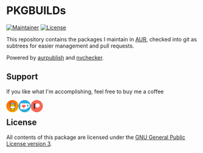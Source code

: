 [bmac]: https://www.buymeacoffee.com/phnx47
[ko-fi]: https://ko-fi.com/phnx47
[patreon]: https://www.patreon.com/phnx47

# PKGBUILDs

[![Maintainer](https://img.shields.io/static/v1?style=flat-square&label=AUR&message=phnx47&color=blue)](https://aur.archlinux.org/account/phnx47)
[![License](https://img.shields.io/github/license/phnx47/PKGBUILDs?style=flat-square&label=License)](LICENSE)

This repository contains the packages I maintain in [AUR](https://aur.archlinux.org/packages/?K=phnx47&SeB=M), checked into git as subtrees for easier management and pull requests.

Powered by [aurpublish](https://github.com/eli-schwartz/aurpublish) and [nvchecker](https://github.com/lilydjwg/nvchecker).

## Support

If you like what I'm accomplishing, feel free to buy me a coffee

[<img align="left" alt="phnx47 | Buy Me a Coffe" width="32px" src="https://raw.githubusercontent.com/phnx47/files/master/button-sponsors/bmac0.png" />][bmac]
[<img align="left" alt="phnx47 | Kofi" width="32px" src="https://raw.githubusercontent.com/phnx47/files/master/button-sponsors/kofi0.png" />][ko-fi]
[<img align="left" alt="phnx47 | Patreon" width="32px" src="https://raw.githubusercontent.com/phnx47/files/master/button-sponsors/patreon0.png" />][patreon]

<br />

## License

All contents of this package are licensed under the [GNU General Public License version 3](https://opensource.org/licenses/GPL-3.0).

